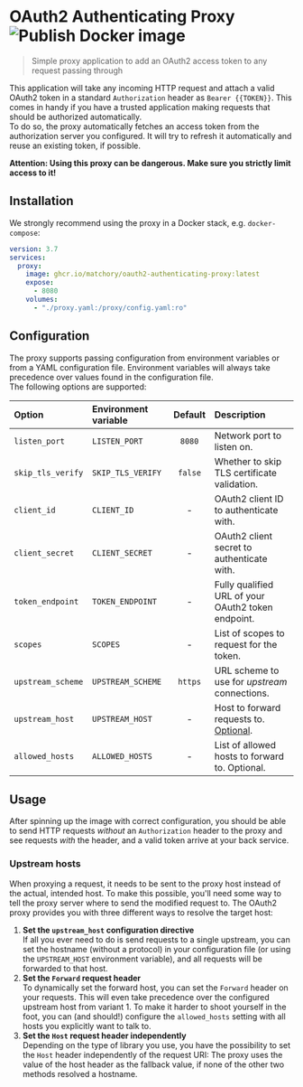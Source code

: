 OAuth2 Authenticating Proxy ![Publish Docker image](https://github.com/matchory/oauth2-authenticating-proxy/workflows/Publish%20Docker%20image/badge.svg)
===========================
> Simple proxy application to add an OAuth2 access token to any request passing through

This application will take any incoming HTTP request and attach a valid OAuth2 token in a standard `Authorization`
header as `Bearer {{TOKEN}}`. This comes in handy if you have a trusted application making requests that should be
authorized automatically.  
To do so, the proxy automatically fetches an access token from the authorization server you configured. It will try to
refresh it automatically and reuse an existing token, if possible.

**Attention: Using this proxy can be dangerous. Make sure you strictly limit access to it!**

Installation
------------
We strongly recommend using the proxy in a Docker stack, e.g. `docker-compose`:

```yaml
version: 3.7
services:
  proxy:
    image: ghcr.io/matchory/oauth2-authenticating-proxy:latest
    expose:
      - 8080
    volumes:
      - "./proxy.yaml:/proxy/config.yaml:ro"
```

Configuration
-------------
The proxy supports passing configuration from environment variables or from a YAML configuration file. Environment
variables will always take precedence over values found in the configuration file.  
The following options are supported:

| Option            | Environment variable  | Default | Description                                                 |
|:------------------|:----------------------|:-------:|:------------------------------------------------------------|
| `listen_port`     | `LISTEN_PORT`         | `8080`  | Network port to listen on.                                  |
| `skip_tls_verify` | `SKIP_TLS_VERIFY`     | `false` | Whether to skip TLS certificate validation.                 |
| `client_id`       | `CLIENT_ID`           |    -    | OAuth2 client ID to authenticate with.                      |
| `client_secret`   | `CLIENT_SECRET`       |    -    | OAuth2 client secret to authenticate with.                  |
| `token_endpoint`  | `TOKEN_ENDPOINT`      |    -    | Fully qualified URL of your OAuth2 token endpoint.          |
| `scopes`          | `SCOPES`              |    -    | List of scopes to request for the token.                    |
| `upstream_scheme` | `UPSTREAM_SCHEME`     | `https` | URL scheme to use for _upstream_ connections.               |
| `upstream_host`   | `UPSTREAM_HOST`       |    -    | Host to forward requests to. [Optional](#upstream-hosts).   |
| `allowed_hosts`   | `ALLOWED_HOSTS`       |    -    | List of allowed hosts to forward to. Optional.              |

Usage
-----
After spinning up the image with correct configuration, you should be able to send HTTP requests _without_ an
`Authorization` header to the proxy and see requests _with_ the header, and a valid token arrive at your back service.

### Upstream hosts

When proxying a request, it needs to be sent to the proxy host instead of the actual, intended host. To make this
possible, you'll need some way to tell the proxy server where to send the modified request to. The OAuth2 proxy provides
you with three different ways to resolve the target host:

1. **Set the `upstream_host` configuration directive**  
   If all you ever need to do is send requests to a single upstream, you can set the hostname (without a protocol) in
   your configuration file (or using the `UPSTREAM_HOST` environment variable), and all requests will be forwarded to
   that host.
2. **Set the `Forward` request header**  
   To dynamically set the forward host, you can set the `Forward` header on your requests. This will even take
   precedence over the configured upstream host from variant 1. To make it harder to shoot yourself in the foot, you
   can (and should!) configure the `allowed_hosts` setting with all hosts you explicitly want to talk to.
3. **Set the `Host` request header independently**  
   Depending on the type of library you use, you have the possibility to set the `Host` header independently of the
   request URI: The proxy uses the value of the host header as the fallback value, if none of the other two methods
   resolved a hostname.
